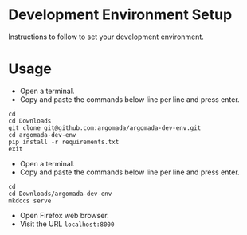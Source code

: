 # Development Environment Setup

Instructions to follow to set your development environment.

# Usage

- Open a terminal.
- Copy and paste the commands below line per line and press enter.

```
cd
cd Downloads
git clone git@github.com:argomada/argomada-dev-env.git
cd argomada-dev-env
pip install -r requirements.txt
exit
```

- Open a terminal.
- Copy and paste the commands below line per line and press enter.

```
cd
cd Downloads/argomada-dev-env
mkdocs serve
```

- Open Firefox web browser.
- Visit the URL `localhost:8000`
